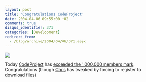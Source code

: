 ```yaml
---
layout: post
title: 'Congratulations CodeProject'
date: 2004-04-06 09:55:00 +02
comments: true
disqus_identifier: 371
categories: [Development]
redirect_from:
  - /blog/archive/2004/04/06/371.aspx
---
```


[![](http://www.codeproject.com/images/codeproject100x30.gif)](http://www.codeproject.com/)

Today [CodeProject](http://www.codeproject.com/) has [exceeded the 1.000.000 members mark](http://www.codeproject.com/lounge.asp?msg=784740#xx784740xx). Congratulations (though [Chris](http://www.codeproject.com/script/profile/whos_who.asp?id=1) has tweaked by forcing to register to download files)

 

